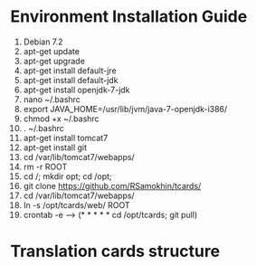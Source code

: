 Environment Installation Guide
======
1. Debian 7.2
2. apt-get update
3. apt-get upgrade
8. apt-get install default-jre
9. apt-get install default-jdk
10. apt-get install openjdk-7-jdk
11. nano ~/.bashrc
12. export JAVA_HOME=/usr/lib/jvm/java-7-openjdk-i386/
13. chmod +x ~/.bashrc 
14. . ~/.bashrc
15. apt-get install tomcat7
20. apt-get install git
21. cd /var/lib/tomcat7/webapps/
22. rm -r ROOT
27. cd /; mkdir opt; cd /opt;
28. git clone https://github.com/RSamokhin/tcards/
29. cd /var/lib/tomcat7/webapps/
29. ln -s /opt/tcards/web/ ROOT
30. crontab -e --> (* * * * * cd /opt/tcards; git pull)


Translation cards structure
======
